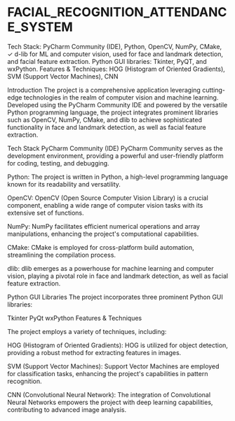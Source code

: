 # FACIAL_RECOGNITION_ATTENDANCE_SYSTEM
Tech Stack: PyCharm Community (IDE), Python, OpenCV, NumPy, CMake, ✓ d-lib for ML and computer vision, used for face and landmark detection, and facial feature extraction. Python GUI libraries: Tkinter, PyQT, and wxPython. Features &amp; Techniques: HOG (Histogram of Oriented Gradients), SVM (Support Vector Machines), CNN

Introduction
The project is a comprehensive application leveraging cutting-edge technologies in the realm of computer vision and machine learning. Developed using the PyCharm Community IDE and powered by the versatile Python programming language, the project integrates prominent libraries such as OpenCV, NumPy, CMake, and dlib to achieve sophisticated functionality in face and landmark detection, as well as facial feature extraction.

Tech Stack
PyCharm Community (IDE)
PyCharm Community serves as the development environment, providing a powerful and user-friendly platform for coding, testing, and debugging.

Python: The project is written in Python, a high-level programming language known for its readability and versatility.

OpenCV: OpenCV (Open Source Computer Vision Library) is a crucial component, enabling a wide range of computer vision tasks with its extensive set of functions.

NumPy: NumPy facilitates efficient numerical operations and array manipulations, enhancing the project's computational capabilities.

CMake: CMake is employed for cross-platform build automation, streamlining the compilation process.

dlib: dlib emerges as a powerhouse for machine learning and computer vision, playing a pivotal role in face and landmark detection, as well as facial feature extraction.

Python GUI Libraries
The project incorporates three prominent Python GUI libraries:

Tkinter
PyQt
wxPython
Features & Techniques

The project employs a variety of techniques, including:

HOG (Histogram of Oriented Gradients): HOG is utilized for object detection, providing a robust method for extracting features in images.

SVM (Support Vector Machines): Support Vector Machines are employed for classification tasks, enhancing the project's capabilities in pattern recognition.

CNN (Convolutional Neural Network): The integration of Convolutional Neural Networks empowers the project with deep learning capabilities, contributing to advanced image analysis.

